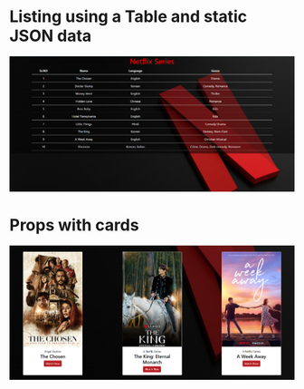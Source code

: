 # Listing using a Table and static JSON data 
![web](pic1.png)

# Props with cards
![web](ReactJS\table\pic2.png)